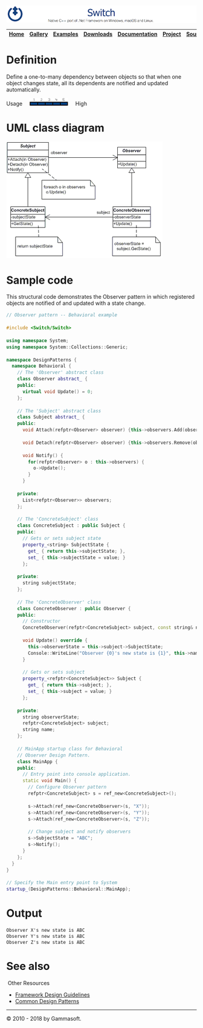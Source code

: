 [![Switch Header](Pictures/SwitchNativeC++port.png)](https://gammasoft71.wixsite.com/switch)

| [Home](Home.md) | [Gallery](Gallery.md) | [Examples](Examples.md) | [Downloads](Downloads.md) | [Documentation](Documentation.md) | [Project](https://sourceforge.net/projects/switchpro) | [Source](https://github.com/gammasoft71/switch) | [License](License.md) | [Gammasoft](https://gammasoft71.wixsite.com/gammasoft) |
|-----------------|-----------------------|-------------------------|-------------------------|-----------------------------------|-------------------------------------------------------|-------------------------------------------------|-----------------------|---------------------------------------------------------|

# Definition

Define a one-to-many dependency between objects so that when one object changes state, all its dependents are notified and updated automatically.

Usage     ![Usage](Pictures/Usage5.png)     High

# UML class diagram

![AbstractFactory](Pictures/DesignPatterns/observer.gif)

# Sample code

This structural code demonstrates the Observer pattern in which registered objects are notified of and updated with a state change.

```c++
// Observer pattern -- Behavioral example
 
#include <Switch/Switch>
 
using namespace System;
using namespace System::Collections::Generic;
 
namespace DesignPatterns {
  namespace Behavioral {
    // The 'Observer' abstract class
    class Observer abstract_ {
    public:
      virtual void Update() = 0;
    };
 
    // The 'Subject' abstract class
    class Subject abstract_ {
    public:
      void Attach(refptr<Observer> observer) {this->observers.Add(observer);}
 
      void Detach(refptr<Observer> observer) {this->observers.Remove(observer);}
 
      void Notify() {
        for(refptr<Observer> o : this->observers) {
          o->Update();
        }
      }
 
    private:
      List<refptr<Observer>> observers;
    };
 
    // The 'ConcreteSubject' class
    class ConcreteSubject : public Subject {
    public:
      // Gets or sets subject state
      property_<string> SubjectState {
        get_ { return this->subjectState; },
        set_ { this->subjectState = value; }
      };
 
    private:
      string subjectState;
    };
 
    // The 'ConcreteObserver' class
    class ConcreteObserver : public Observer {
    public:
      // Constructor
      ConcreteObserver(refptr<ConcreteSubject> subject, const string& name) : subject(subject), name(name) {}
 
      void Update() override {
        this->observerState = this->subject->SubjectState;
        Console::WriteLine("Observer {0}'s new state is {1}", this->name, this->observerState);
      }
 
      // Gets or sets subject
      property_<refptr<ConcreteSubject>> Subject {
        get_ { return this->subject; },
        set_ { this->subject = value; }
      };
 
    private:
      string observerState;
      refptr<ConcreteSubject> subject;
      string name;
    };
    
    // MainApp startup class for Behavioral
    // Observer Design Pattern.
    class MainApp {
    public:
      // Entry point into console application.
      static void Main() {
        // Configure Observer pattern
        refptr<ConcreteSubject> s = ref_new<ConcreteSubject>();
        
        s->Attach(ref_new<ConcreteObserver>(s, "X"));
        s->Attach(ref_new<ConcreteObserver>(s, "Y"));
        s->Attach(ref_new<ConcreteObserver>(s, "Z"));
        
        // Change subject and notify observers
        s->SubjectState = "ABC";
        s->Notify();
      }
    };
  }
}
 
// Specify the Main entry point to System
startup_(DesignPatterns::Behavioral::MainApp);
```

# Output

```
Observer X's new state is ABC
Observer Y's new state is ABC
Observer Z's new state is ABC
```

# See also
​
Other Resources

* [Framework Design Guidelines](FrameworkDesignGuidelines.md)
* [Common Design Patterns](CommonDesignPatterns.md)

______________________________________________________________________________________________

© 2010 - 2018 by Gammasoft.
